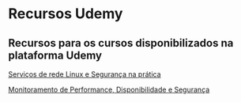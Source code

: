 # Recursos Udemy

## Recursos para os cursos disponibilizados na plataforma Udemy

<a href="https://www.udemy.com/course/servicos-de-rede-linux-e-seguranca">Serviços de rede Linux e Segurança na prática</a>

<a href="">Monitoramento de Performance, Disponibilidade e Segurança</a>
